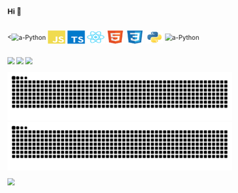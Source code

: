 ### Hi 👋

<div style="display: inline_block"><br>
  <<img align="center" alt="a-Python" height="30" width="40" src="https://img.shields.io/badge/Made%20for-VSCode-1f425f.svg">
  <img align="center" alt="a-Js" height="30" width="40" src="https://raw.githubusercontent.com/devicons/devicon/master/icons/javascript/javascript-plain.svg">
  <img align="center" alt="a-Ts" height="30" width="40" src="https://raw.githubusercontent.com/devicons/devicon/master/icons/typescript/typescript-plain.svg">
  <img align="center" alt="a-React" height="30" width="40" src="https://raw.githubusercontent.com/devicons/devicon/master/icons/react/react-original.svg">
  <img align="center" alt="a-HTML" height="30" width="40" src="https://raw.githubusercontent.com/devicons/devicon/master/icons/html5/html5-original.svg">
  <img align="center" alt="a-CSS" height="30" width="40" src="https://raw.githubusercontent.com/devicons/devicon/master/icons/css3/css3-original.svg">
  <img align="center" alt="a-Python" height="30" width="40" src="https://raw.githubusercontent.com/devicons/devicon/master/icons/python/python-original.svg">
	 <img align="center" alt="a-Python" height="30" width="40" src="https://img.shields.io/badge/Wire-B71C1C?style=for-the-badge&logo=wire&logoColor=white">
</div>
  
  ##
 
<div> 
 
  <a href="https://www.instagram.com/iagokenay/" target="_blank"><img src="https://img.shields.io/badge/-Instagram-%23E4405F?style=for-the-badge&logo=instagram&logoColor=white" target="_blank"></a>
  <a href = "mailto:iagokenay@gmail.com"><img src="https://img.shields.io/badge/-Gmail-%23333?style=for-the-badge&logo=gmail&logoColor=white" target="_blank"></a>
  <a href="https://www.linkedin.com/in/iago-rodrigues-220194245/" target="_blank"><img src="https://img.shields.io/badge/-LinkedIn-%230077B5?style=for-the-badge&logo=linkedin&logoColor=white" target="_blank"></a> 


![github contribution grid snake animation](https://raw.githubusercontent.com/shahradelahi/shahradelahi/output/github-contribution-grid-snake-dark.svg#gh-dark-mode-only)
![github contribution grid snake animation](https://raw.githubusercontent.com/shahradelahi/shahradelahi/output/github-contribution-grid-snake.svg#gh-light-mode-only)

![](https://komarev.com/ghpvc/?username=shahradelahi)

